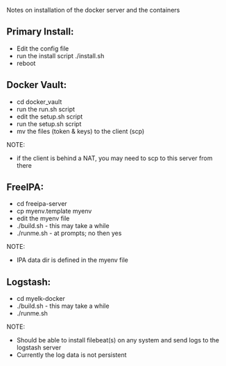 Notes on installation of the docker server and the containers

## Primary Install:
- Edit the config file
- run the install script ./install.sh
- reboot

## Docker Vault:
- cd docker_vault
- run the run.sh script
- edit the setup.sh script
- run the setup.sh script
- mv the files (token & keys) to the client (scp)
   
NOTE: 
- if the client is behind a NAT, you may need to scp to this server from there

## FreeIPA:
- cd freeipa-server
- cp myenv.template myenv
- edit the myenv file
- ./build.sh - this may take a while
- ./runme.sh - at prompts;  no then  yes

NOTE:
- IPA data dir  is defined in the myenv file

## Logstash:
- cd myelk-docker
- ./build.sh - this may take a while
- ./runme.sh

NOTE:
- Should be able to install filebeat(s) on any system and send logs to the logstash server
- Currently the log data is not persistent
